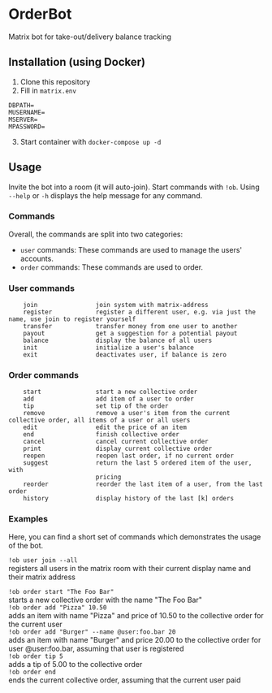 # OrderBot
Matrix bot for take-out/delivery balance tracking


## Installation (using Docker)

1. Clone this repository
2. Fill in `matrix.env`
```
DBPATH=
MUSERNAME=
MSERVER=
MPASSWORD=
```
3. Start container with `docker-compose up -d`

## Usage

Invite the bot into a room (it will auto-join). Start commands with `!ob`. 
Using `--help` or `-h` displays the help message for any command.

### Commands

Overall, the commands are split into two categories:
- `user` commands: These commands are used to manage the users' accounts.
- `order` commands: These commands are used to order.

### User commands

```
    join                join system with matrix-address
    register            register a different user, e.g. via just the name, use join to register yourself
    transfer            transfer money from one user to another
    payout              get a suggestion for a potential payout
    balance             display the balance of all users
    init                initialize a user's balance
    exit                deactivates user, if balance is zero
```

### Order commands

```
    start               start a new collective order
    add                 add item of a user to order
    tip                 set tip of the order
    remove              remove a user's item from the current collective order, all items of a user or all users
    edit                edit the price of an item
    end                 finish collective order
    cancel              cancel current collective order
    print               display current collective order
    reopen              reopen last order, if no current order
    suggest             return the last 5 ordered item of the user, with
                        pricing
    reorder             reorder the last item of a user, from the last order
    history             display history of the last [k] orders
```

### Examples

Here, you can find a short set of commands which demonstrates the usage of the bot.

`!ob user join --all`  
registers all users in the matrix room with their current display name and their matrix address  


`!ob order start "The Foo Bar"`  
starts a new collective order with the name "The Foo Bar"  
`!ob order add "Pizza" 10.50`  
adds an item with name "Pizza" and price of 10.50 to the collective order for the current user   
`!ob order add "Burger" --name @user:foo.bar 20`  
adds an item with name "Burger" and price 20.00 to the collective order for user @user:foo.bar, assuming that user is registered  
`!ob order tip 5`  
adds a tip of 5.00 to the collective order  
`!ob order end`  
ends the current collective order, assuming that the current user paid 
